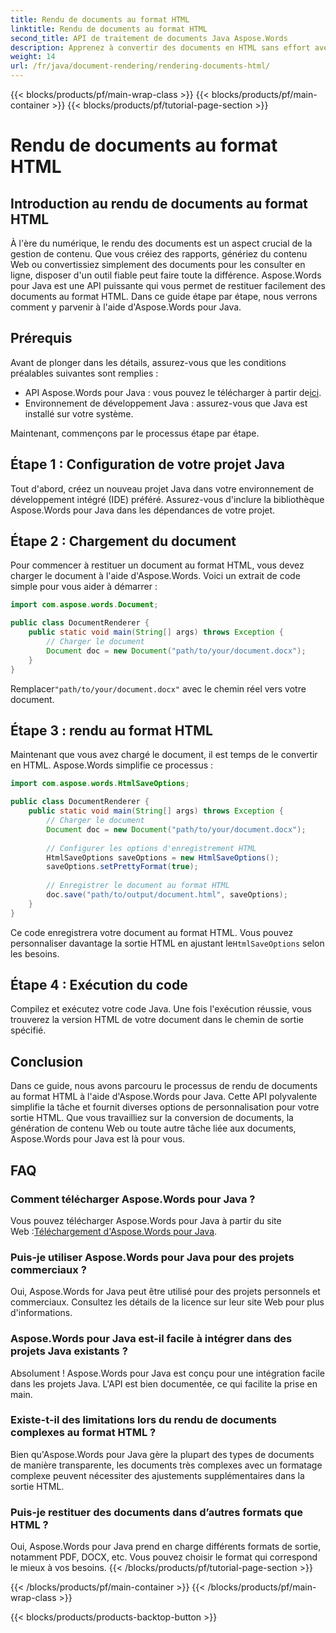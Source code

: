 ```yaml
---
title: Rendu de documents au format HTML
linktitle: Rendu de documents au format HTML
second_title: API de traitement de documents Java Aspose.Words
description: Apprenez à convertir des documents en HTML sans effort avec Aspose.Words pour Java. Guide étape par étape pour une conversion efficace des documents.
weight: 14
url: /fr/java/document-rendering/rendering-documents-html/
---
```


{{< blocks/products/pf/main-wrap-class >}}
{{< blocks/products/pf/main-container >}}
{{< blocks/products/pf/tutorial-page-section >}}

# Rendu de documents au format HTML


## Introduction au rendu de documents au format HTML

À l'ère du numérique, le rendu des documents est un aspect crucial de la gestion de contenu. Que vous créiez des rapports, génériez du contenu Web ou convertissiez simplement des documents pour les consulter en ligne, disposer d'un outil fiable peut faire toute la différence. Aspose.Words pour Java est une API puissante qui vous permet de restituer facilement des documents au format HTML. Dans ce guide étape par étape, nous verrons comment y parvenir à l'aide d'Aspose.Words pour Java.

## Prérequis

Avant de plonger dans les détails, assurez-vous que les conditions préalables suivantes sont remplies :

-  API Aspose.Words pour Java : vous pouvez le télécharger à partir de[ici](https://releases.aspose.com/words/java/).
- Environnement de développement Java : assurez-vous que Java est installé sur votre système.

Maintenant, commençons par le processus étape par étape.

## Étape 1 : Configuration de votre projet Java

Tout d'abord, créez un nouveau projet Java dans votre environnement de développement intégré (IDE) préféré. Assurez-vous d'inclure la bibliothèque Aspose.Words pour Java dans les dépendances de votre projet.

## Étape 2 : Chargement du document

Pour commencer à restituer un document au format HTML, vous devez charger le document à l'aide d'Aspose.Words. Voici un extrait de code simple pour vous aider à démarrer :

```java
import com.aspose.words.Document;

public class DocumentRenderer {
    public static void main(String[] args) throws Exception {
        // Charger le document
        Document doc = new Document("path/to/your/document.docx");
    }
}
```

 Remplacer`"path/to/your/document.docx"` avec le chemin réel vers votre document.

## Étape 3 : rendu au format HTML

Maintenant que vous avez chargé le document, il est temps de le convertir en HTML. Aspose.Words simplifie ce processus :

```java
import com.aspose.words.HtmlSaveOptions;

public class DocumentRenderer {
    public static void main(String[] args) throws Exception {
        // Charger le document
        Document doc = new Document("path/to/your/document.docx");
        
        // Configurer les options d'enregistrement HTML
        HtmlSaveOptions saveOptions = new HtmlSaveOptions();
        saveOptions.setPrettyFormat(true);
        
        // Enregistrer le document au format HTML
        doc.save("path/to/output/document.html", saveOptions);
    }
}
```

Ce code enregistrera votre document au format HTML. Vous pouvez personnaliser davantage la sortie HTML en ajustant le`HtmlSaveOptions` selon les besoins.

## Étape 4 : Exécution du code

Compilez et exécutez votre code Java. Une fois l'exécution réussie, vous trouverez la version HTML de votre document dans le chemin de sortie spécifié.

## Conclusion

Dans ce guide, nous avons parcouru le processus de rendu de documents au format HTML à l'aide d'Aspose.Words pour Java. Cette API polyvalente simplifie la tâche et fournit diverses options de personnalisation pour votre sortie HTML. Que vous travailliez sur la conversion de documents, la génération de contenu Web ou toute autre tâche liée aux documents, Aspose.Words pour Java est là pour vous.

## FAQ

### Comment télécharger Aspose.Words pour Java ?

 Vous pouvez télécharger Aspose.Words pour Java à partir du site Web :[Téléchargement d'Aspose.Words pour Java](https://releases.aspose.com/words/java/).

### Puis-je utiliser Aspose.Words pour Java pour des projets commerciaux ?

Oui, Aspose.Words for Java peut être utilisé pour des projets personnels et commerciaux. Consultez les détails de la licence sur leur site Web pour plus d'informations.

### Aspose.Words pour Java est-il facile à intégrer dans des projets Java existants ?

Absolument ! Aspose.Words pour Java est conçu pour une intégration facile dans les projets Java. L'API est bien documentée, ce qui facilite la prise en main.

### Existe-t-il des limitations lors du rendu de documents complexes au format HTML ?

Bien qu'Aspose.Words pour Java gère la plupart des types de documents de manière transparente, les documents très complexes avec un formatage complexe peuvent nécessiter des ajustements supplémentaires dans la sortie HTML.

### Puis-je restituer des documents dans d’autres formats que HTML ?

Oui, Aspose.Words pour Java prend en charge différents formats de sortie, notamment PDF, DOCX, etc. Vous pouvez choisir le format qui correspond le mieux à vos besoins.
{{< /blocks/products/pf/tutorial-page-section >}}

{{< /blocks/products/pf/main-container >}}
{{< /blocks/products/pf/main-wrap-class >}}

{{< blocks/products/products-backtop-button >}}

